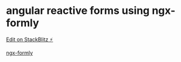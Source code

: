 # angular reactive forms using ngx-formly

[Edit on StackBlitz ⚡️](https://stackblitz.com/edit/angular-xyxx5p)

[ngx-formly](https://github.com/ngx-formly/ngx-formly)
